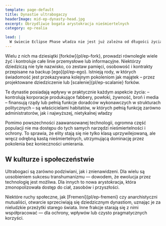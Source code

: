 ```yaml
---
template: page-default
title: Dynastie ultrabogaczy
headerImage: mid-ep-dynasty-head.jpg
excerpt: Obrzydliwie bogata arystokracja nieśmiertelnych
category: ep-realia

lead: |
  W świecie Eclipse Phase władza nie jest już zależna od długości życia – bo ci, którzy mają środki, nie umierają. Ultrabogaci, czyli elity [hiperkorporacji]{pl/ep-hiperkorporacja}, właściciele [habitatów]{pl/ep-habitat} i pionierzy transhumanizmu, dawno przekroczyli granice zwykłego wpływu. Dzięki dostępowi do najlepszych [powłok]{pl/ep-morf} (w dowolnych ilościach), kopii zapasowych, ochrony prawnej, a często też eksterytorialności, tworzą zamknięte kręgi dziedzicznych dynastii, które funkcjonują ponad prawem i społeczeństwem.
---
```

Wielu z nich ma dziesiątki [forków]{pl/ep-fork}, prowadzi równolegle wiele żyć i kontroluje całe linie przemysłowe lub informacyjne. Niektórzy dziedziczą nie tyle nazwisko, co zestaw pamięci, osobowość i kontrakty przepisane na backup [ego]{pl/ep-ego}. Istnieją rody, w których świadomość jest przekazywana kolejnym pokoleniom jak majątek – przez projektowane dziedziczenie lub [scalenie]{pl/ep-scalanie} forków.

Te dynastie posiadają wpływy w praktycznie każdym aspekcie życia:
– kontrolują korporacje produkujące fabbery, powłoki, żywność, broń i media
– finansują rządy lub pełnią funkcje doradców wykonawczych w strukturach politycznych
– są właścicielami habitatów, w których pełnią funkcję zarówno administratorów, jak i najwyższej, nietykalnej władzy

Pomimo powszechności zaawansowanej technologii, ogromna część populacji nie ma dostępu do tych samych narzędzi nieśmiertelności i ochrony. To sprawia, że elity stają się nie tylko klasą uprzywilejowaną, ale wręcz odrębną kastą nieśmiertelnych, utrzymującą dominację przez pokolenia bez konieczności umierania.

## W kulturze i społeczeństwie
Ultrabogaci są zarówno podziwiani, jak i znienawidzeni. Dla wielu są uosobieniem sukcesu transhumanizmu — dowodem, że ewolucja przez technologię jest możliwa. Dla innych to nowa arystokracja, która zmonopolizowała dostęp do ciał, zasobów i przyszłości.

Niektóre ruchy społeczne, jak [Fremeni]{pl/ep-fremeni} czy anarchistyczni mutualiści, otwarcie sprzeciwiają się dziedzicznym dynastiom, uznając je za nieludzkie przeżytki starego świata. Inne frakcje starają się z nimi współpracować — dla ochrony, wpływów lub czysto pragmatycznych korzyści.
